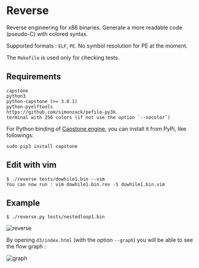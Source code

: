 Reverse
=======

Reverse engineering for x86 binaries. Generate a more readable code (pseudo-C)
with colored syntax.

Supported formats : `ELF`, `PE`. No symbol resolution for PE at the moment.


The `Makefile` is used only for checking tests.


## Requirements

    capstone
    python3
    python-capstone (>= 3.0.1)
    python-pyelftools
    https://github.com/simonzack/pefile-py3k
    terminal with 256 colors (if not use the option `--nocolor`)

For Python binding of [Capstone engine](http://www.capstone-engine.org), you 
can install it from PyPi, like followings: 

    sudo pip3 install capstone


## Edit with vim

    $ ./reverse tests/dowhile1.bin --vim
    You can now run : vim dowhile1.bin.rev -S dowhile1.bin.vim


## Example

    $ ./reverse.py tests/nestedloop1.bin

![reverse](http://hippersoft.fr/projects/rev.jpg)


By opening `d3/index.html` (with the option `--graph`) you will be able to
see the flow graph :

![graph](http://hippersoft.fr/projects/graph.jpg)

